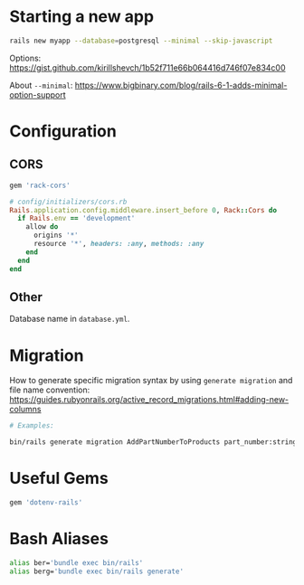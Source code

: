 # Starting a new app

```sh
rails new myapp --database=postgresql --minimal --skip-javascript
```

Options: https://gist.github.com/kirillshevch/1b52f711e66b064416d746f07e834c00

About `--minimal`: https://www.bigbinary.com/blog/rails-6-1-adds-minimal-option-support

# Configuration

## CORS

```ruby
gem 'rack-cors'

# config/initializers/cors.rb
Rails.application.config.middleware.insert_before 0, Rack::Cors do
  if Rails.env == 'development'
    allow do
      origins '*'
      resource '*', headers: :any, methods: :any
    end
  end
end
```

## Other

Database name in `database.yml`.

# Migration

How to generate specific migration syntax by using `generate migration` and file name convention: https://guides.rubyonrails.org/active_record_migrations.html#adding-new-columns

```sh
# Examples:

bin/rails generate migration AddPartNumberToProducts part_number:string
````

# Useful Gems

```ruby
gem 'dotenv-rails'
```

# Bash Aliases

```sh
alias ber='bundle exec bin/rails'
alias berg='bundle exec bin/rails generate'
```